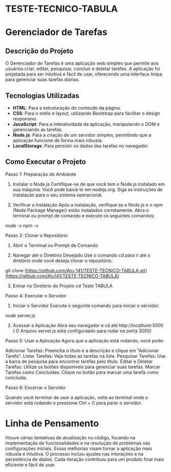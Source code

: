 # TESTE-TECNICO-TABULA

# Gerenciador de Tarefas

## Descrição do Projeto
O Gerenciador de Tarefas é uma aplicação web simples que permite aos usuários criar, editar, pesquisar, concluir e deletar tarefas. A aplicação foi projetada para ser intuitiva e fácil de usar, oferecendo uma interface limpa para gerenciar suas tarefas diárias.

## Tecnologias Utilizadas
- **HTML**: Para a estruturação do conteúdo da página.
- **CSS**: Para o estilo e layout, utilizando Bootstrap para facilitar o design responsivo.
- **JavaScript**: Para a interatividade da aplicação, manipulando o DOM e gerenciando as tarefas.
- **Node.js**: Para a criação de um servidor simples, permitindo que a aplicação funcione de forma mais robusta.
- **LocalStorage**: Para persistir os dados das tarefas no navegador.

## Como Executar o Projeto

Passo 1: Preparação do Ambiente

  1. Instalar o Node.js
Certifique-se de que você tem o Node.js instalado em sua máquina. Você pode baixá-lo em nodejs.org. Siga as instruções de instalação para o seu sistema operacional.

  2. Verificar a Instalação
Após a instalação, verifique se o Node.js e o npm (Node Package Manager) estão instalados corretamente. Abra o terminal ou prompt de comando e execute os seguintes comandos:

  node -v
  npm -v

  
Passo 2: Clonar o Repositório

  1. Abrir o Terminal ou Prompt de Comando

  2. Navegar até o Diretório Desejado Use o comando cd para ir até o diretório onde você deseja clonar o repositório.

git clone [https://github.com/Atu-141/TESTE-TECNICO-TABULA.git](https://github.com/Atu141/TESTE-TECNICO-TABULA)

  3. Entrar no Diretório do Projeto
cd Teste TABULA

Passo 4: Executar o Servidor
  1. Iniciar o Servidor Execute o seguinte comando para iniciar o servidor:

node server.js

  2. Acessar a Aplicação Abra seu navegador e vá até http://localhost:3000 ( O Arquivo server.js está configuraado para rodar na porta 3000)

Passo 5: Usar a Aplicação
  Agora que a aplicação está rodando, você pode:

  Adicionar Tarefas: Preencha o título e a descrição e clique em "Adicionar Tarefa".
  Listar Tarefas: Veja todas as tarefas na lista.
  Pesquisar Tarefas: Use a barra de pesquisa para encontrar tarefas pelo título.
  Editar e Deletar Tarefas: Utilize os botões disponíveis para gerenciar suas tarefas.
  Marcar Tarefas como Concluídas: Clique no botão para marcar uma tarefa como concluída.


Passo 6: Encerrar o Servidor

  Quando você terminar de usar a aplicação, volte ao terminal onde o servidor está rodando e pressione Ctrl + C para parar o servidor.



# Linha de Pensamento

Houve várias tentativas de atualização no código, focando na implementação de funcionalidades e na resolução de problemas nas configurações iniciais. Essas melhorias visam tornar a aplicação mais robusta e intuitiva. O processo incluiu ajustes nas interações e na persistência de dados. Cada iteração contribuiu para um produto final mais eficiente e fácil de usar.
